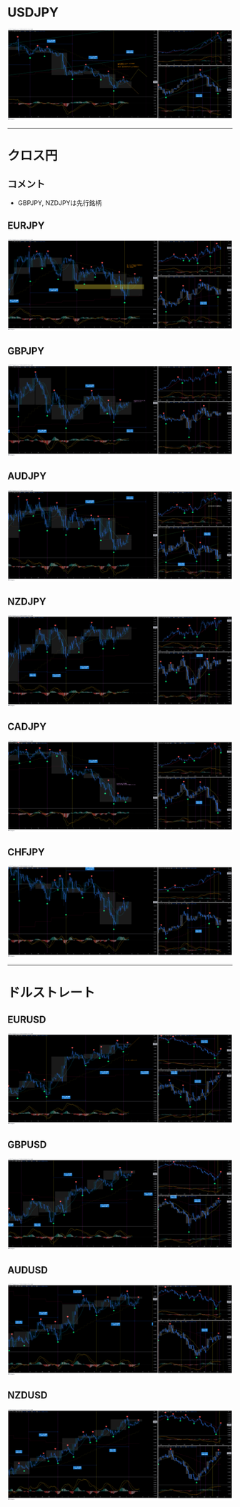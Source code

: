 # USDJPY
![](./USDJPY.png)

---
# クロス円
## コメント
- GBPJPY, NZDJPYは先行銘柄

## EURJPY
![](./EURJPY.png)

## GBPJPY
![](./GBPJPY.png)

## AUDJPY
![](./AUDJPY.png)

## NZDJPY
![](./NZDJPY.png)

## CADJPY
![](./CADJPY.png)

## CHFJPY
![](./CHFJPY.png)

---
# ドルストレート
## EURUSD
![](./EURUSD.png)

## GBPUSD
![](./GBPUSD.png)

## AUDUSD
![](./AUDUSD.png)

## NZDUSD
![](./NZDUSD.png)


